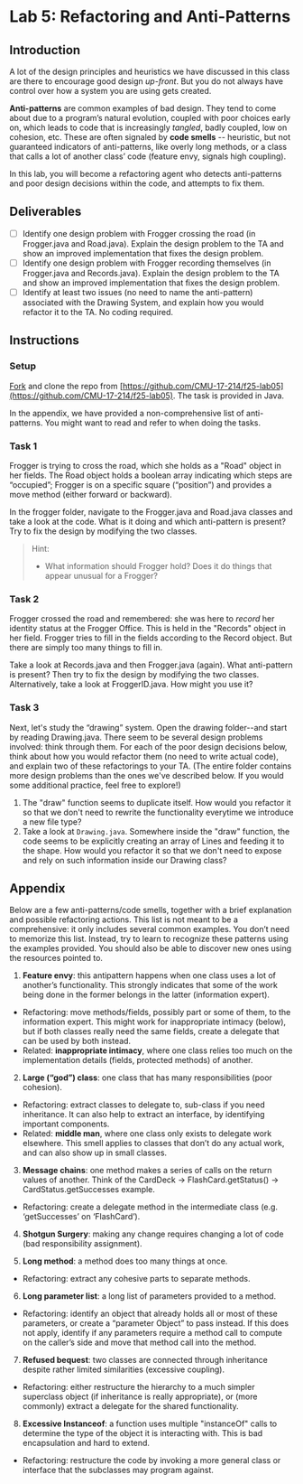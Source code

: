 # Lab 5: Refactoring and Anti-Patterns

## Introduction 
A lot of the design principles and heuristics we have discussed in this class are there to encourage good design *up-front*. But you do not always have control over how a system you are using gets created. 


**Anti-patterns** are common examples of bad design. They tend to come about due to a program’s natural evolution, coupled with poor choices early on, which leads to code that is increasingly *tangled*, badly coupled, low on cohesion, etc. These are often signaled by **code smells** -- heuristic, but not guaranteed indicators of anti-patterns, like overly long methods, or a class that calls a lot of another class’ code (feature envy, signals high coupling).

In this lab, you will become a refactoring agent who detects anti-patterns and poor design decisions within the code, and attempts to fix them.
## Deliverables

- [ ] Identify one design problem with Frogger crossing the road (in Frogger.java and Road.java). Explain the design problem to the TA and show an improved implementation that fixes the design problem.
- [ ] Identify one design problem with Frogger recording themselves (in Frogger.java and Records.java). Explain the design problem to the TA and show an improved implementation that fixes the design problem.
- [ ] Identify at least two issues (no need to name the anti-pattern) associated with the Drawing System, and explain how you would refactor it to the TA. No coding required.

## Instructions

### Setup
<u>Fork</u> and clone the repo from [https://github.com/CMU-17-214/f25-lab05](https://github.com/CMU-17-214/f25-lab05). The task is provided in Java.

In the appendix, we have provided a non-comprehensive list of anti-patterns. You might want to read and refer to when doing the tasks. 

### Task 1
Frogger is trying to cross the road, which she holds as a "Road" object in her fields. The Road object holds a boolean array indicating which steps are “occupied”; Frogger is on a specific square (“position”) and provides a move method (either forward or backward).

In the frogger folder, navigate to the Frogger.java and Road.java classes and take a look at the code. What is it doing and which anti-pattern is present? Try to fix the design by modifying the two classes.

> Hint: 
> + What information should Frogger hold? Does it do things that appear unusual for a Frogger?


### Task 2

Frogger crossed the road and remembered: she was here to *record* her identity status at the Frogger Office. This is held in the "Records" object in her field. Frogger tries to fill in the fields according to the Record object. But there are simply too many things to fill in.

Take a look at Records.java and then Frogger.java (again). What anti-pattern is present? Then try to fix the design by modifying the two classes. Alternatively, take a look at FroggerID.java. How might you use it?

### Task 3

Next, let's study the “drawing” system. Open the drawing folder--and start by reading Drawing.java. There seem to be several design problems involved: think through them. For each of the poor design decisions below, think about how you would refactor them (no need to write actual code), and explain two of these refactorings to your TA. (The entire folder contains more design problems than the ones we've described below. If you would some additional practice, feel free to explore!)

1. The "draw" function seems to duplicate itself. How would you refactor it so that we don't need to rewrite the functionality everytime we introduce a new file type?
2. Take a look at ``` Drawing.java ```. Somewhere inside the "draw" function, the code seems to be explicitly creating an array of Lines and feeding it to the shape. How would you refactor it so that we don't need to expose and rely on such information inside our Drawing class?


## Appendix

Below are a few anti-patterns/code smells, together with a brief explanation and possible refactoring actions. This list is not meant to be a comprehensive: it only includes several common examples. You don’t need to memorize this list. Instead, try to learn to recognize these patterns using the examples provided. You should also be able to discover new ones using the resources pointed to.

1. **Feature envy**: this antipattern happens when one class uses a lot of another’s functionality. This strongly indicates that some of the work being done in the former belongs in the latter (information expert).
  - Refactoring: move methods/fields, possibly part or some of them, to the information expert. This might work for inappropriate intimacy (below), but if both classes really need the same fields, create a delegate that can be used by both instead.
  - Related: **inappropriate intimacy**, where one class relies too much on the implementation details (fields, protected methods) of another.

2. **Large (“god”) class**: one class that has many responsibilities (poor cohesion).
  - Refactoring: extract classes to delegate to, sub-class if you need inheritance. It can also help to extract an interface, by identifying important components.
  - Related: **middle man**, where one class only exists to delegate work elsewhere. This smell applies to classes that don’t do any actual work, and can also show up in small classes.

3. **Message chains**: one method makes a series of calls on the return values of another. Think of the CardDeck → FlashCard.getStatus() → CardStatus.getSuccesses example.
  - Refactoring: create a delegate method in the intermediate class (e.g. ‘getSuccesses’ on ‘FlashCard’).

4. **Shotgun Surgery**: making any change requires changing a lot of code (bad responsibility assignment).

5. **Long method**: a method does too many things at once.
  - Refactoring: extract any cohesive parts to separate methods.

6. **Long parameter list**: a long list of parameters provided to a method.
  - Refactoring: identify an object that already holds all or most of these parameters, or create a “parameter Object” to pass instead. If this does not apply, identify if any parameters require a method call to compute on the caller’s side and move that method call into the method.

7. **Refused bequest**: two classes are connected through inheritance despite rather limited similarities (excessive coupling).
  - Refactoring: either restructure the hierarchy to a much simpler superclass object (if inheritance is really appropriate), or (more commonly) extract a delegate for the shared functionality.

8. **Excessive Instanceof**: a function uses multiple "instanceOf" calls to determine the type of the object it is interacting with. This is bad encapsulation and hard to extend.
  - Refactoring: restructure the code by invoking a more general class or interface that the subclasses may program against.